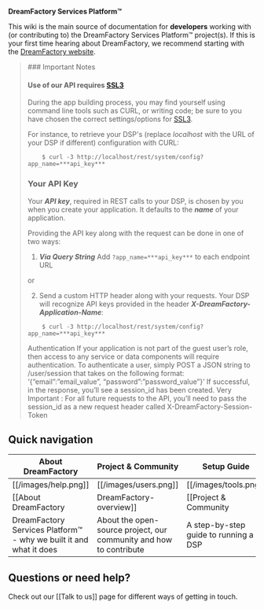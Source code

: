**DreamFactory Services Platform&trade;**

This wiki is the main source of documentation for **developers** working with (or contributing to) the DreamFactory Services Platform&trade; project(s). If this is your first time hearing about DreamFactory, we recommend starting with the [DreamFactory website][website].

<blockquote>
### Important Notes

#### Use of our API requires [SSL3](http://en.wikipedia.org/wiki/Transport_Layer_Security#SSL_3.0)

During the app building process, you may find yourself using command line tools such as CURL, or writing code; be sure to you have chosen the correct settings/options for [SSL3](http://en.wikipedia.org/wiki/Transport_Layer_Security#SSL_3.0).

For instance, to retrieve your DSP's (replace *localhost* with the URL of your DSP if different) configuration with CURL:
```
	$ curl -3 http://localhost/rest/system/config?app_name=***api_key***

```
### Your API Key

Your ***API key***, required in REST calls to your DSP, is chosen by you when you create your application. It defaults to the ***name*** of your application.

Providing the API key along with the request can be done in one of two ways:

1. ***Via Query String*** Add ```?app_name=***api_key***``` to each endpoint URL

or

2. Send a custom HTTP header along with your requests. Your DSP will recognize API keys provided in the header ***X-DreamFactory-Application-Name***:

```
	$ curl -3 http://localhost/rest/system/config?app_name=***api_key***
```

Authentication
If your application is not part of the guest user’s role, then access to any service or data components will require authentication.
To authenticate a user, simply POST a JSON string to /user/session that takes on the following format: ‘{“email”:”email_value”, “password”:”password_value”}’
If successful, in the response, you’ll see a session_id has been created.
Very Important : For all future requests to the API, you’ll need to pass the session_id as a new request header called X-DreamFactory-Session-Token 
</blockquote>

## Quick navigation

| About DreamFactory             | Project & Community              | Setup Guide          | Technical Documentation                  |
|----------------------------|---------------------------------|-------------------------------|---------------------------|
| [[/images/help.png]] | [[/images/users.png]] | [[/images/tools.png]] | [[/images/database.png]] |
| [[About DreamFactory|DreamFactory-overview]] | [[Project & Community|DreamFactory-project-and-community]]       | [[Setup Guide|Setting-up-DreamFactory]] | [[Technical Documentation|dsp-documentation]]|
| DreamFactory Services Platform&trade; - why we built it and what it does | About the open-source project, our community and how to contribute | A step-by-step guide to running a DSP | Detailed technical documentation on the platform |

## Questions or need help?

Check out our [[Talk to us]] page for different ways of getting in touch.

[website]: http://dreamfactory.com
[hadoop]: http://hadoop.apache.org/
[hive]: http://hive.apache.org/
[redshift]: http://aws.amazon.com/redshift/
